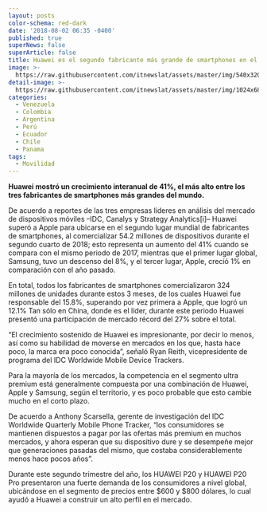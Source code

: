 ```yaml
---
layout: posts
color-schema: red-dark
date: '2018-08-02 06:35 -0400'
published: true
superNews: false
superArticle: false
title: Huawei es el segundo fabricante más grande de smartphones en el mundo
image: >-
  https://raw.githubusercontent.com/itnewslat/assets/master/img/540x320/Huawei-Sede-p.jpg
detail-image: >-
  https://raw.githubusercontent.com/itnewslat/assets/master/img/1024x680/Huawei-Sede-g.jpg
categories:
  - Venezuela
  - Colombia
  - Argentina
  - Perú
  - Ecuador
  - Chile
  - Panama
tags:
  - Movilidad
---
```

**Huawei mostró un crecimiento interanual de 41%, el más alto entre los tres fabricantes de smartphones más grandes del mundo.**

De acuerdo a reportes de las tres empresas líderes en análisis del mercado de dispositivos móviles –IDC, Canalys y Strategy Analytics[i]– Huawei superó a Apple para ubicarse en el segundo lugar mundial de fabricantes de smartphones, al comercializar 54.2 millones de dispositivos durante el segundo cuarto de 2018; esto representa un aumento del 41% cuando se compara con el mismo periodo de 2017, mientras que el primer lugar global, Samsung, tuvo un descenso del 8%, y el tercer lugar, Apple, creció 1% en comparación con el año pasado.

En total, todos los fabricantes de smartphones comercializaron 324 millones de unidades durante estos 3 meses, de los cuales Huawei fue responsable del 15.8%, superando por vez primera a Apple, que logró un 12.1% Tan sólo en China, donde es el líder, durante este periodo Huawei presentó una participación de mercado récord del 27% sobre el total.

“El crecimiento sostenido de Huawei es impresionante, por decir lo menos, así como su habilidad de moverse en mercados en los que, hasta hace poco, la marca era poco conocida”, señaló Ryan Reith, vicepresidente de programa del IDC Worldwide Mobile Device Trackers.

Para la mayoría de los mercados, la competencia en el segmento ultra premium está generalmente compuesta por una combinación de Huawei, Apple y Samsung, según el territorio, y es poco probable que esto cambie mucho en el corto plazo.

De acuerdo a Anthony Scarsella, gerente de investigación del IDC Worldwide Quarterly Mobile Phone Tracker, “los consumidores se mantienen dispuestos a pagar por las ofertas más premium en muchos mercados, y ahora esperan que su dispositivo dure y se desempeñe mejor que generaciones pasadas del mismo, que costaba considerablemente menos hace pocos años”.

Durante este segundo trimestre del año, los HUAWEI P20 y HUAWEI P20 Pro presentaron una fuerte demanda de los consumidores a nivel global, ubicándose en el segmento de precios entre $600 y $800 dólares, lo cual ayudó a Huawei a construir un alto perfil en el mercado.